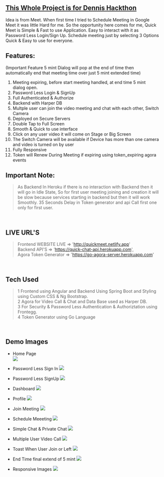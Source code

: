 ## [This Whole Project is for Dennis Hackthon](https://www.youtube.com/watch?v=qU2KfMwOfC4&t)

Idea is from Meet. When first time I tried to Schedule Meeting in Google Meet it was little Hard for me. So the opportunity here comes for me, Quick Meet is Simple & Fast to use Application. Easy to interact with it as Password Less Login/Sign Up. Schedule meeting just by selecting 3 Options Quick & Easy to use for everyone.

## Features:
(Important Feature 5 mint Dialog will pop at the end of time then automatically end that meeting time over just 5 mint extended time)
1. Meeting expiring, before start meeting handled, at end time 5 mint dialog open.
2. Password Less Login & SignUp
3. Full Authenticated & Authorize
4. Backend with Harper DB
5. Multple user can join the video meeting and chat with each other, Switch Camera
6. Deployed on Secure Servers
7. Double Tap to Full Screen
8. Smooth & Quick to use interface
9. Click on any user video it will come on Stage or Big Screen
10. The Switch Camera will be available if Device has more than one camera and video is turned on by user
12. Fully Responsive
13. Token will Renew During Meeting if expiring using token_expiring agora events


## Important Note:
> As Backend In Heroku if there is no interaction with Backend then it will go in Idle State, So for first user meeting joining and creation it will be slow because services starting in backend but then it will work Smoothly. 35 Seconds Delay in Token generator and api Call first one only for first user. 

<br>


## LIVE URL'S 
> Frontend WEBSITE LIVE => 'http://quickmeet.netlify.app' <br>
> Backend API'S => 'https://quick-chat-api.herokuapp.com', <br>
> Agora Token Generator => 'https://go-agora-server.herokuapp.com'

<br>

## Tech Used
> 1 Frontend using Angular and Backend Using Spring Boot and Styling using Custom CSS & Ng Bootstrap. <br>
> 2 Agora for Video Call & Chat and Data Base used as Harper DB.<br>
> 3 For Security & Password Less Authentication & Authoriztation using Frontegg. <br>
> 4 Token Generator using Go Language

<br>

## Demo Images 

* Home Page <br>
![](images/home.png)

* Password Less Sign In
![](images/login.png)

* Password Less SignUp
![](images/signup.png)

* Dashboard
![](images/dashboard.png)

* Profile
![](images/profile.png)

* Join Meeting
![](images/join.png)

* Schedule Meeeting
![](images/schedule.png)

* Simple Chat & Private Chat
![](images/private_chat.png)

* Multiple User Video Call
![](images/video_call.png)

* Toast When User Join or Left
![](images/join_or_left.png)

* End Time final extend of 5 mint
![](images/timer_dialog.png)

* Responsive Images
![](images/responsive.png)

